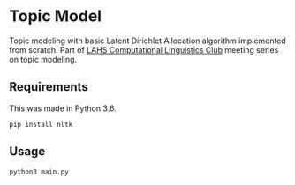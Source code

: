 # Topic Model

Topic modeling with basic Latent Dirichlet Allocation algorithm implemented from scratch.
Part of [LAHS Computational Linguistics Club](http://linghacks.tech/clubs) meeting series on topic modeling.

## Requirements

This was made in Python 3.6.
```
pip install nltk
```
## Usage
```
python3 main.py
```
